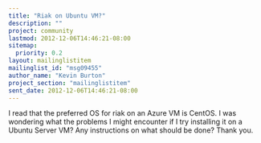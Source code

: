 ```yaml
---
title: "Riak on Ubuntu VM?"
description: ""
project: community
lastmod: 2012-12-06T14:46:21-08:00
sitemap:
  priority: 0.2
layout: mailinglistitem
mailinglist_id: "msg09455"
author_name: "Kevin Burton"
project_section: "mailinglistitem"
sent_date: 2012-12-06T14:46:21-08:00
---
```



I read that the preferred OS for riak on an Azure VM is CentOS. I was
wondering what the problems I might encounter if I try installing it on a
Ubuntu Server VM? Any instructions on what should be done? Thank you.

